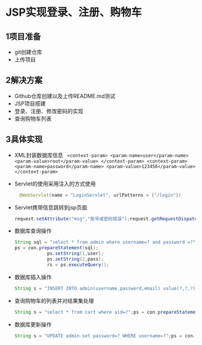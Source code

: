 # JSP实现登录、注册、购物车

## 1项目准备

- git创建仓库
- 上传项目

## 2解决方案

- Github仓库创建以及上传README.md测试
- JSP项目搭建
- 登录、注册、修改密码的实现
- 查询购物车列表

## 3具体实现 

  + XML封装数据库信息
    ` <context-param>
           <param-name>user</param-name>
           <param-value>root</param-value>
       </context-param>
       <context-param>
           <param-name>password</param-name>
           <param-value>123456</param-value>
       </context-param>`

   + Servlet的使用采用注入的方式使用
     
```java
     @WebServlet(name = "LoginServlet", urlPatterns = {"/login"})
```

   + Servlet携带信息跳转到jsp页面

     ```java
     request.setAttribute("msg","账号或密码错误");request.getRequestDispatcher( "/login/login.jsp").forward(request, response);
     ```

- 数据库查询操作

  ```java
  String sql = "select * from admin where username=? and password =?";
  ps = con.prepareStatement(sql);
              ps.setString(1,user);
              ps.setString(2,pass);
              rs = ps.executeQuery();
  ```

- 数据库插入操作

  ```java
  String s = "INSERT INTO admin(username,password,email) value(?,?,?)";ps = con.prepareStatement(s);ps.setString(1, user);ps.setString(2, pass);ps.setString(3, email);
  ```

- 查询购物车的列表并对结果集处理

  ```java
  String s = "select * from cart where aid=?";ps = con.prepareStatement(s);ps.setInt(1,aid);rs = ps.executeQuery();List<Cart> cartList = new ArrayList<Cart> ();while(rs.next()){    int id = rs.getInt("id");    int num = rs.getInt("num");    double price = rs.getDouble("price");    String name = rs.getString("name");    Cart cart = new Cart();    cart.setId(id);    cart.setName(name);    cart.setNum(num);    cart.setPrice(price);    System.out.println(cart);    cartList.add(cart);}
  ```

- 数据库更新操作

  ```java
  String s = "UPDATE admin set password=? WHERE username=?";ps = con.prepareStatement(s);ps.setString(1,pass1);ps.setString(2,user);int rs = ps.executeUpdate();if(rs>0){    System.out.println("密码修改成功");    request.setAttribute("msg", "密码修改成功，请重新登录");    request.getRequestDispatcher("/login/login.jsp").forward(request, response);}
  ```
